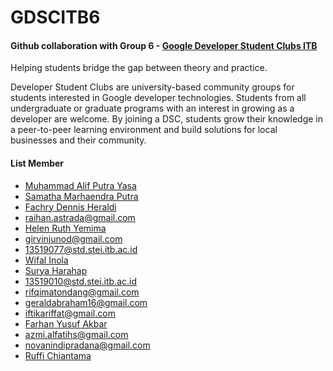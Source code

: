 # GDSCITB6
<h4>
  Github collaboration with Group 6 - <a href="https://dsc.community.dev/institut-teknologi-bandung/">Google Developer Student Clubs ITB </a> 
</h4>

Helping students bridge the gap between theory and practice.

Developer Student Clubs are university-based community groups for students interested in Google developer technologies. Students from all undergraduate or graduate programs with an interest in growing as a developer are welcome. By joining a DSC, students grow their knowledge in a peer-to-peer learning environment and build solutions for local businesses and their community.

<h4>List Member</h4>

- <a href="https://github.com/malif-py">Muhammad Alif Putra Yasa</a>
- <a href="https://github.com/sam-marhaendra">Samatha Marhaendra Putra</a>
- <a href="https://github.com/dennisheraldi">Fachry Dennis Heraldi</a>
- raihan.astrada@gmail.com
- <a href="https://github.com/helenry">Helen Ruth Yemima</a>
- girvinjunod@gmail.com
- 13519077@std.stei.itb.ac.id
- <a href="https://github.com/wifalinola">Wifal Inola </a>
- <a href="https://github.com/suryaharahap">Surya Harahap </a>
- 13519010@std.stei.itb.ac.id
- rifqimatondang@gmail.com
- geraldabraham16@gmail.com
- iftikariffat@gmail.com
- <a href="https://github.com/farhanyusuf">Farhan Yusuf Akbar </a>
- azmi.alfatihs@gmail.com
- novanindipradana@gmail.com
- <a href="https://github.com/rufffi">Ruffi Chiantama</a>
